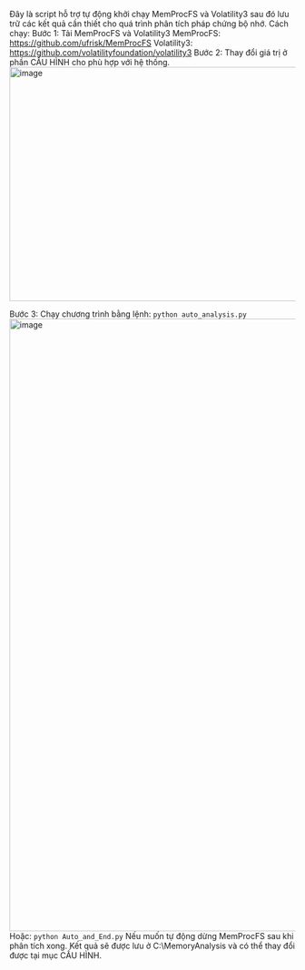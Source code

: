 Đây là script hỗ trợ tự động khởi chạy MemProcFS và Volatility3 sau đó lưu trữ các kết quả cần thiết cho quá trình phân tích pháp chứng bộ nhớ. 
Cách chạy: 
Bước 1: Tải MemProcFS và Volatility3
MemProcFS: https://github.com/ufrisk/MemProcFS
Volatility3: https://github.com/volatilityfoundation/volatility3
Bước 2: Thay đổi giá trị ở phần CẤU HÌNH cho phù hợp với hệ thống.
<img width="1017" height="413" alt="image" src="https://github.com/user-attachments/assets/91255a0a-099d-4ccf-be01-aa072df0872b" />

Bước 3: Chạy chương trình bằng lệnh: 
```python auto_analysis.py```
<img width="1920" height="1080" alt="image" src="https://github.com/user-attachments/assets/057fac96-b7ae-49e0-967c-343b33335f9c" />
Hoặc:
```python Auto_and_End.py```
Nếu muốn tự động dừng MemProcFS sau khi phân tích xong.
Kết quả sẽ được lưu ở C:\MemoryAnalysis và có thể thay đổi được tại mục CẤU HÌNH.
